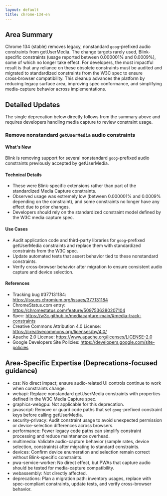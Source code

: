 ```yaml
---
layout: default
title: chrome-134-en
---
```


## Area Summary

Chrome 134 (stable) removes legacy, nonstandard `goog`-prefixed audio constraints from getUserMedia. The change targets rarely used, Blink-specific constraints (usage reported between 0.000001% and 0.0009%), some of which no longer take effect. For developers, the most impactful result is that any reliance on these obsolete constraints must be audited and migrated to standardized constraints from the W3C spec to ensure cross‑browser compatibility. This cleanup advances the platform by reducing legacy surface area, improving spec conformance, and simplifying media-capture behavior across implementations.

## Detailed Updates

The single deprecation below directly follows from the summary above and requires developers handling media capture to review constraint usage.

### Remove nonstandard `getUserMedia` audio constraints

#### What's New
Blink is removing support for several nonstandard `goog`-prefixed audio constraints previously accepted by getUserMedia.

#### Technical Details
- These were Blink-specific extensions rather than part of the standardized Media Capture constraints.
- Observed usage was extremely low (between 0.000001% and 0.0009% depending on the constraint), and some constraints no longer have any effect due to prior changes.
- Developers should rely on the standardized constraint model defined by the W3C media capture spec.

#### Use Cases
- Audit application code and third-party libraries for `goog`-prefixed getUserMedia constraints and replace them with standardized constraints from the W3C spec.
- Update automated tests that assert behavior tied to these nonstandard constraints.
- Verify cross-browser behavior after migration to ensure consistent audio capture and device selection.

#### References
- Tracking bug #377131184: https://issues.chromium.org/issues/377131184
- ChromeStatus.com entry: https://chromestatus.com/feature/5097536380207104
- Spec: https://w3c.github.io/mediacapture-main/#media-track-constraints
- Creative Commons Attribution 4.0 License: https://creativecommons.org/licenses/by/4.0/
- Apache 2.0 License: https://www.apache.org/licenses/LICENSE-2.0
- Google Developers Site Policies: https://developers.google.com/site-policies

## Area-Specific Expertise (Deprecations-focused guidance)

- css: No direct impact; ensure audio-related UI controls continue to work when constraints change.
- webapi: Replace nonstandard getUserMedia constraints with properties defined in the W3C Media Capture spec.
- graphics-webgpu: Not applicable for this deprecation.
- javascript: Remove or guard code paths that set `goog`-prefixed constraint keys before calling getUserMedia.
- security-privacy: Audit constraint usage to avoid unexpected permission or device-selection differences across browsers.
- performance: Fewer legacy code paths can simplify constraint processing and reduce maintenance overhead.
- multimedia: Validate audio-capture behavior (sample rates, device selection, constraints) after migrating to standard constraints.
- devices: Confirm device enumeration and selection remain correct without Blink-specific constraints.
- pwa-service-worker: No direct effect, but PWAs that capture audio should be tested for media-capture compatibility.
- webassembly: Not directly affected.
- deprecations: Plan a migration path: inventory usages, replace with spec-compliant constraints, update tests, and verify cross-browser behavior.
